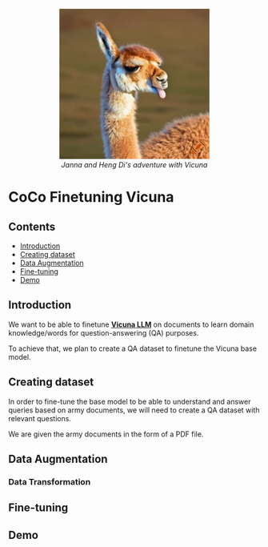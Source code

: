 <div align="center">

  <img src="asset/a_vicuna_sticking_out_its_tongue_playfully.png" alt="gradio" width=300><br>
  <em>Janna and Heng Di's adventure with Vicuna</em>
</div>

# CoCo Finetuning Vicuna


## Contents 
- [Introduction](#introduction)
- [Creating dataset](#creating-dataset)
- [Data Augmentation](#data-augmentation)
- [Fine-tuning](#fine-tuning)
- [Demo](#demo)


## Introduction 

We want to be able to finetune [**Vicuna LLM**](https://chat.lmsys.org/) on documents to learn domain knowledge/words for question-answering (QA) purposes.

To achieve that, we plan to create a QA dataset to finetune the Vicuna base model.

## Creating dataset

In order to fine-tune the base model to be able to understand and answer queries based on army documents, we will need to create a QA dataset with relevant questions.

We are given the army documents in the form of a PDF file. 


## Data Augmentation



### Data Transformation



## Fine-tuning



## Demo





